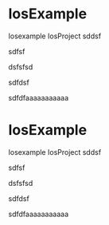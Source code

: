 IosExample
==========
Iosexample
IosProject
sddsf

sdfsf



dsfsfsd

sdfdsf

sdfdfaaaaaaaaaaa


IosExample
==========
Iosexample
IosProject
sddsf

sdfsf



dsfsfsd

sdfdsf

sdfdfaaaaaaaaaaa